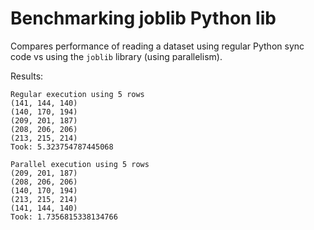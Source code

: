 # Benchmarking joblib Python lib

Compares performance of reading a dataset using regular Python sync code vs using the `joblib` library (using parallelism).

Results:

    Regular execution using 5 rows
    (141, 144, 140)
    (140, 170, 194)
    (209, 201, 187)
    (208, 206, 206)
    (213, 215, 214)
    Took: 5.323754787445068

    Parallel execution using 5 rows
    (209, 201, 187)
    (208, 206, 206)
    (140, 170, 194)
    (213, 215, 214)
    (141, 144, 140)
    Took: 1.7356815338134766